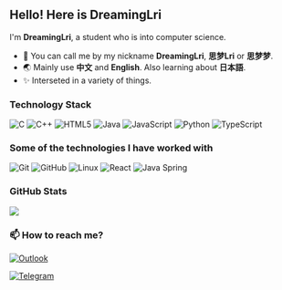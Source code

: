 ## Hello! Here is DreamingLri

I'm **DreamingLri**, a student who is into computer science.

- 👋 You can call me by my nickname **DreamingLri**, **思梦Lri** or **思梦梦**.
- 🌏 Mainly use **中文** and **English**. Also learning about **日本語**.
- ✨ Interseted in a variety of things.

### Technology Stack

![C](https://img.shields.io/badge/-C-000000?style=flat&logo=c)
![C++](https://img.shields.io/badge/-C++-000000?style=flat&logo=c%2B%2B)
![HTML5](https://img.shields.io/badge/-HTML5-000000?style=flat&logo=html5)
![Java](https://img.shields.io/badge/-Java-000000?style=flat&logo=java)
![JavaScript](https://img.shields.io/badge/-JavaScript-000000?style=flat&logo=javascript)
![Python](https://img.shields.io/badge/-Python-000000?style=flat&logo=python)
![TypeScript](https://img.shields.io/badge/-TypeScript-000000?style=flat&logo=typescript)

### Some of the technologies I have worked with

![Git](https://img.shields.io/badge/-Git-222222?style=flat&logo=git&logoColor=F05032)
![GitHub](https://img.shields.io/badge/-GitHub-222222?style=flat&logo=github&logoColor=181717)
![Linux](https://img.shields.io/badge/-Linux-222222?style=flat&logo=linux&logoColor=FCC624)
![React](https://img.shields.io/badge/-React-222222?style=flat&logo=React&logoColor=61DAFB)
![Java Spring](https://img.shields.io/badge/-Spring-222222?style=flat&logo=spring&logoColor=6DB33F)

### GitHub Stats
![](https://github-readme-stats.vercel.app/api?username=DreamingLri&show_icons=true&hide_border=true")


### 📫 How to reach me?

[![Outlook](https://img.shields.io/badge/dreaminglri@outlook.com-0078D4?style=for-the-badge&logo=microsoft-outlook&logoColor=white)](mailto:dreaminglri@qq.com)

[![Telegram](https://img.shields.io/badge/@DreamingLri-2CA5E0?style=for-the-badge&logo=telegram&logoColor=white)](https://t.me/DreamingLri)

<!--
**DreamingLri/DreamingLri** is a ✨ _special_ ✨ repository because its `README.md` (this file) appears on your GitHub profile.

Here are some ideas to get you started:

- 🔭 I’m currently working on ...
- 🌱 I’m currently learning ...
- 👯 I’m looking to collaborate on ...
- 🤔 I’m looking for help with ...
- 💬 Ask me about ...
- 📫 How to reach me: ...
- 😄 Pronouns: ...
- ⚡ Fun fact: ...
-->
